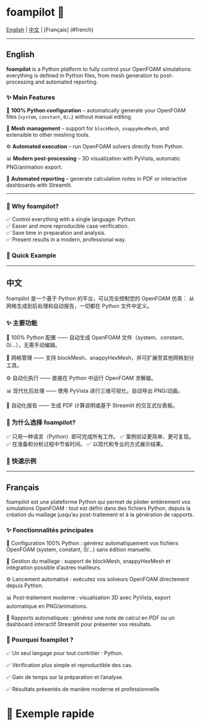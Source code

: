 # foampilot 🚀


[English](#english) | [中文](#中文) | [Français] (#french)

---

## English

**foampilot** is a Python platform to fully control your OpenFOAM simulations:  
everything is defined in Python files, from mesh generation to post-processing and automated reporting.

### ✨ Main Features

🔧 **100% Python configuration** – automatically generate your OpenFOAM files (`system`, `constant`, `0/…`) without manual editing.  

📐 **Mesh management** – support for `blockMesh`, `snappyHexMesh`, and extensible to other meshing tools.  

⚙️ **Automated execution** – run OpenFOAM solvers directly from Python.  

📊 **Modern post-processing** – 3D visualization with PyVista, automatic PNG/animation export.  

📝 **Automated reporting** – generate calculation notes in PDF or interactive dashboards with Streamlit.  

---

### 🚀 Why foampilot?

✅ Control everything with a single language: Python.  
✅ Easier and more reproducible case verification.  
✅ Save time in preparation and analysis.  
✅ Present results in a modern, professional way.  

### 📌 Quick Example

---
## 中文

foampilot 是一个基于 Python 的平台，可以完全控制您的 OpenFOAM 仿真：
从网格生成到后处理和自动报告，一切都在 Python 文件中定义。

### ✨ 主要功能

🔧 100% Python 配置 —— 自动生成 OpenFOAM 文件（system、constant、0/…），无需手动编辑。

📐 网格管理 —— 支持 blockMesh、snappyHexMesh，并可扩展至其他网格划分工具。

⚙️ 自动化执行 —— 直接在 Python 中运行 OpenFOAM 求解器。

📊 现代化后处理 —— 使用 PyVista 进行三维可视化，自动导出 PNG/动画。

📝 自动化报告 —— 生成 PDF 计算说明或基于 Streamlit 的交互式仪表板。

### 🚀 为什么选择 foampilot?

✅ 只用一种语言（Python）即可完成所有工作。
✅ 案例验证更简单、更可复现。
✅ 在准备和分析过程中节省时间。
✅ 以现代和专业的方式展示结果。

### 📌 快速示例

---
## Français

foampilot est une plateforme Python qui permet de piloter entièrement vos simulations OpenFOAM :
tout est défini dans des fichiers Python, depuis la création du maillage jusqu’au post-traitement et à la génération de rapports.

### ✨ Fonctionnalités principales

🔧 Configuration 100% Python : générez automatiquement vos fichiers OpenFOAM (system, constant, 0/…) sans édition manuelle.

📐 Gestion du maillage : support de blockMesh, snappyHexMesh et intégration possible d’autres mailleurs.

⚙️ Lancement automatisé : exécutez vos solveurs OpenFOAM directement depuis Python.

📊 Post-traitement moderne : visualisation 3D avec PyVista, export automatique en PNG/animations.

📝 Rapports automatiques : générez une note de calcul en PDF ou un dashboard interactif Streamlit pour présenter vos résultats.


### 🚀 Pourquoi foampilot ?

✅ Un seul langage pour tout contrôler : Python.

✅ Vérification plus simple et reproductible des cas.

✅ Gain de temps sur la préparation et l’analyse.

✅ Résultats présentés de manière moderne et professionnelle.


# 📌 Exemple rapide


